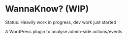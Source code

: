# WannaKnow? (WIP)

Status: Heavily work in progress, dev work just started

A WordPress plugin to analyse admin-side actions/events
